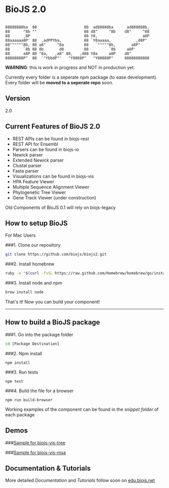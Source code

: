 BioJS 2.0
=========

```

88888888ba  88                     88  ad88888ba      ad888888b,  
88      "8b ""                     88 d8"     "8b    d8"     "88  
88      ,8P                        88 Y8,                    a8P  
88aaaaaa8P' 88  ,adPPYba,          88 `Y8aaaaa,           ,d8P"   
88""""""8b, 88 a8"     "8a         88   `"""""8b,       a8P"      
88      `8b 88 8b       d8         88         `8b     a8P'        
88      a8P 88 "8a,   ,a8" 88,   ,d88 Y8a     a8P    d8"          
88888888P"  88  `"YbbdP"'   "Y8888P"   "Y88888P"     88888888888 

 ```

__WARNING__: this is work in progress and NOT in production yet.


Currently every folder is a seperate npm package (to ease development). Every folder will be __moved to a seperate repo__ soon.



Version
----

2.0

Current Features of BioJS 2.0
----
- REST APIs can be found in biojs-rest
 - REST API for Ensembl 
- Parsers can be found in biojs-io
 - Newick parser
 - Extended Newick parser
 - Clustal parser
 - Fasta parser
- Visualizations can be found in biojs-vis
 - HPA Feature Viewer 
 - Multiple Sequence Alignment Viewer
 - Phylogenetic Tree Viewer
 - Gene Track Viewer (under construction)

Old Components of BioJS 0.1 will rely on biojs-legacy

How to setup BioJS 
--------------

For Mac Users

###1. Clone our repository

```sh
git clone https://github.com/biojs/biojs2.git
```

 
###2. Install homebrew

```sh
ruby -e "$(curl -fsSL https://raw.github.com/Homebrew/homebrew/go/install)"
```

###3. Install node and npm
```sh
brew install node
```

That's it! Now you can build your component!

----

How to build a BioJS package
---------------

###1. Go into the package folder
```sh
cd [Package Destination]
```

###2. Npm install
```
npm install
```

###3. Run tests

```
npm test
```

###4. Build the file for a browser

```
npm run build-browser
```

Working examples of the component can be found in the *snippet folder* of each package


Demos
----------------

###[Sample for biojs-vis-tree](http://edu.biojs.net/treeviewer.html)


###[Sample for biojs-vis-msa](http://edu.biojs.net/msa.html)


Documentation & Tutorials
-----------------

More detailed *Documentation* and *Tutorials* follow soon on [edu.biojs.net](http://edu.biojs.net/)

